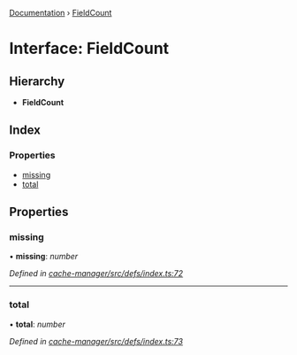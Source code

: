 [Documentation](../README.md) › [FieldCount](fieldcount.md)

# Interface: FieldCount

## Hierarchy

* **FieldCount**

## Index

### Properties

* [missing](fieldcount.md#missing)
* [total](fieldcount.md#total)

## Properties

###  missing

• **missing**: *number*

*Defined in [cache-manager/src/defs/index.ts:72](https://github.com/badbatch/graphql-box/blob/cd7213d/packages/cache-manager/src/defs/index.ts#L72)*

___

###  total

• **total**: *number*

*Defined in [cache-manager/src/defs/index.ts:73](https://github.com/badbatch/graphql-box/blob/cd7213d/packages/cache-manager/src/defs/index.ts#L73)*
